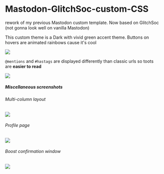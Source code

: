 # Mastodon-GlitchSoc-custom-CSS
rework of my previous Mastodon custom template. Now based on GlitchSoc (not gonna look well on vanilla Mastodon)


This custom theme is a Dark with vivid green accent theme.
Buttons on hovers are animated rainbows cause it's cool

<img src="https://raw.githubusercontent.com/JaredLethal/Mastodon-GlitchSoc-custom-CSS/master/masto.gif">

<code>@mentions</code> and <code>#hastags</code> are displayed differently than classic urls so toots are <strong>easier to read</strong>

<img src="https://raw.githubusercontent.com/JaredLethal/Mastodon-GlitchSoc-custom-CSS/master/toot-min.png">

<h5>Miscellaneous screenshots</h4>
<h6>Multi-column layout</h6>
<img src="https://raw.githubusercontent.com/JaredLethal/Mastodon-GlitchSoc-custom-CSS/master/masto%20multi%20column-min.png">

<h6>Profile page</h6>
<img src="https://raw.githubusercontent.com/JaredLethal/Mastodon-GlitchSoc-custom-CSS/master/full%20page%20profile%20masto-min.png">

<h6>Boost confirmation window</h6>
<img src="https://raw.githubusercontent.com/JaredLethal/Mastodon-GlitchSoc-custom-CSS/master/boost%20confirmation-min.png">
